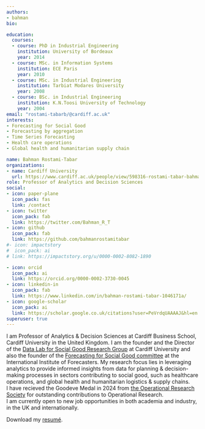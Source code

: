 ```yaml
---
authors:
- bahman
bio: 

education:
  courses:
  - course: PhD in Industrial Engineering
    institution: University of Bordeaux
    year: 2014
  - course: MSc. in Information Systems
    institution: ECE Paris
    year: 2010
  - course: MSc. in Industrial Engineering
    institution: Tarbiat Modares University
    year: 2008
  - course: BSc. in Industrial Engineering
    institution: K.N.Toosi University of Technology
    year: 2004
email: "rostami-tabarb/@cardiff.ac.uk"
interests:
- Forecasting for Social Good
- Forecasting by aggregation
- Time Series Forecasting
- Health care operations
- Global health and humanitarian supply chain

name: Bahman Rostami-Tabar
organizations:
- name: Cardiff University
  url: https://www.cardiff.ac.uk/people/view/598316-rostami-tabar-bahman
role: Professor of Analytics and Decision Sciences
social:
- icon: paper-plane
  icon_pack: fas
  link: /contact
- icon: twitter
  icon_pack: fab
  link: https://twitter.com/Bahman_R_T
- icon: github
  icon_pack: fab
  link: https://github.com/bahmanrostamitabar
#- icon: impactstory
#  icon_pack: ai
# link: https://impactstory.org/u/0000-0002-8082-1890

- icon: orcid
  icon_pack: ai
  link: https://orcid.org/0000-0002-3730-0045
- icon: linkedin-in
  icon_pack: fab
  link: https://www.linkedin.com/in/bahman-rostami-tabar-1046171a/
- icon: google-scholar
  icon_pack: ai
  link: https://scholar.google.co.uk/citations?user=PeVrdqUAAAAJ&hl=en
superuser: true
---
```


I am Professor of Analytics & Decision Sciences at Cardiff Business School, Cardiff University in the United Kingdom. I am the founder and the Director of the [Data Lab for Social Good Research Group](https://www.cardiff.ac.uk/research/explore/research-units/data-lab-for-social-good) at Cardiff University and also the founder of the [Forecasting for Social Good committee](https://www.f4sg.org/) at the International Institute of Forecasters. My research focus lies in leveraging analytics to provide informed insights from data for planning & decision-making processes in sectors contributing to social good, such as healthcare operations, and global health and humanitarian logistics \& supply chains. <br>
I have recieved the Goodeve Medal in 2024 from [the Operational Research Society](https://www.theorsociety.com/) for outstanding contributions to Operational Research.
<br>
I am currently open to new job opportunities in both academia and industry, in the UK and internationally.
<br>

Download my [resumé](/pdf/bahmanrostamitabarCV.pdf).